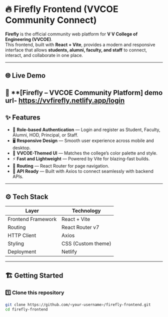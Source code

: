 # 🔥 Firefly Frontend (VVCOE Community Connect)

**Firefly** is the official community web platform for **V V College of Engineering (VVCOE)**.  
This frontend, built with **React + Vite**, provides a modern and responsive interface that allows **students, alumni, faculty, and staff** to connect, interact, and collaborate in one place.

---

## 🌐 Live Demo
🔗 **[Firefly – VVCOE Community Platform]
demo url- https://vvfirefly.netlify.app/login
---

## ✨ Features

- 🔐 **Role-based Authentication** — Login and register as Student, Faculty, Alumni, HOD, Principal, or Staff.  
- 🖥️ **Responsive Design** — Smooth user experience across mobile and desktop.  
- 🎨 **VVCOE-Themed UI** — Matches the college’s color palette and style.  
- ⚡ **Fast and Lightweight** — Powered by Vite for blazing-fast builds.  
- 🧭 **Routing** — React Router for page navigation.  
- 🧰 **API Ready** — Built with Axios to connect seamlessly with backend APIs.

---

## ⚙️ Tech Stack

| Layer | Technology |
|-------|-------------|
| Frontend Framework | React + Vite |
| Routing | React Router v7 |
| HTTP Client | Axios |
| Styling | CSS (Custom theme) |
| Deployment | Netlify |

---

## 🏗️ Getting Started

### 1️⃣ Clone this repository
```bash
git clone https://github.com/<your-username>/firefly-frontend.git
cd firefly-frontend
